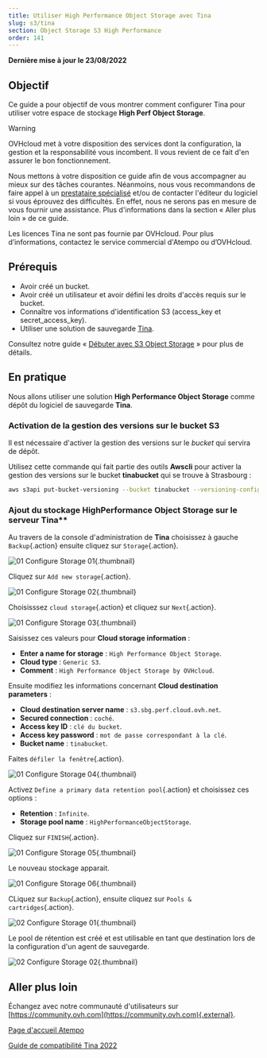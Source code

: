 ```yaml
---
title: Utiliser High Performance Object Storage avec Tina
slug: s3/tina
section: Object Storage S3 High Performance
order: 141
---
```


**Dernière mise à jour le 23/08/2022**

## Objectif

Ce guide a pour objectif de vous montrer comment configurer Tina pour utiliser votre espace de stockage **High Perf Object Storage**.

> [!warning]
>
> OVHcloud met à votre disposition des services dont la configuration, la gestion et la responsabilité vous incombent. Il vous revient de ce fait d'en assurer le bon fonctionnement.
>
> Nous mettons à votre disposition ce guide afin de vous accompagner au mieux sur des tâches courantes. Néanmoins, nous vous recommandons de faire appel à un [prestataire spécialisé](https://partner.ovhcloud.com/fr/) et/ou de contacter l'éditeur du logiciel si vous éprouvez des difficultés. En effet, nous ne serons pas en mesure de vous fournir une assistance. Plus d'informations dans la section « Aller plus loin » de ce guide.
>
> Les licences Tina ne sont pas fournie par OVHcloud. Pour plus d’informations, contactez le service commercial d'Atempo ou d’OVHcloud.
>

## Prérequis

- Avoir créé un bucket.
- Avoir créé un utilisateur et avoir défini les droits d'accès requis sur le bucket.
- Connaître vos informations d'identification S3 (access_key et secret_access_key).
- Utiliser une solution de sauvegarde [Tina](https://www.atempo.com/fr/produits/tina-atempo-time-navigator-sauvegarde-d-entreprise-complete/).


Consultez notre guide « [Débuter avec S3 Object Storage](https://docs.ovh.com/fr/storage/s3/debuter-avec-s3/) » pour plus de détails.

## En pratique

Nous allons utiliser une solution **High Performance Object Storage** comme dépôt du logiciel de sauvegarde **Tina**.


### Activation de la gestion des versions sur le bucket S3

Il est nécessaire d'activer la gestion des versions sur le *bucket* qui servira de dépôt. 

Utilisez cette commande qui fait partie des outils **Awscli** pour activer la gestion des versions sur le bucket **tinabucket** qui se trouve à Strasbourg :

```bash
aws s3api put-bucket-versioning --bucket tinabucket --versioning-configuration Status=Enabled --endpoint=https://s3.sbg.perf.cloud.ovh.net
```

### Ajout du stockage HighPerformance Object Storage sur le serveur **Tina****

Au travers de la console d'administration de **Tina** choisissez à gauche `Backup`{.action} ensuite cliquez sur `Storage`{.action}.

![01 Configure Storage 01](images/01-configure-storage01.png){.thumbnail}

Cliquez sur `Add new storage`{.action}.

![01 Configure Storage 02](images/01-configure-storage02.png){.thumbnail}

Choisisssez `cloud storage`{.action} et cliquez sur `Next`{.action}.

![01 Configure Storage 03](images/01-configure-storage03.png){.thumbnail}

Saisissez ces valeurs pour **Cloud storage information** :

- **Enter a name for storage** : `High Performance Object Storage`.
- **Cloud type** : `Generic S3`.
- **Comment** : `High Performance Object Storage by OVHcloud`.

Ensuite modifiez les informations concernant **Cloud destination parameters** :

- **Cloud destination server name** : `s3.sbg.perf.cloud.ovh.net`.
- **Secured connection** : `coché`.
- **Access key ID** : `clé du bucket`.
- **Access key password** : `mot de passe correspondant à la clé`.
- **Bucket name** : `tinabucket`.

Faites `défiler la fenêtre`{.action}. 

![01 Configure Storage 04](images/01-configure-storage04.png){.thumbnail}

Activez `Define a primary data retention pool`{.action} et choisissez ces options :

- **Retention** : `Infinite`.
- **Storage pool name** : `HighPerformanceObjectStorage`.

Cliquez sur `FINISH`{.action}. 

![01 Configure Storage 05](images/01-configure-storage05.png){.thumbnail}

Le nouveau stockage apparait.

![01 Configure Storage 06](images/01-configure-storage06.png){.thumbnail}

CLiquez sur `Backup`{.action}, ensuite cliquez sur `Pools & cartridges`{.action}.

![02 Configure Storage 01](images/02-display-pool-cartridge01.png){.thumbnail}

Le pool de rétention est créé et est utilisable en tant que destination lors de la configuration d'un agent de sauvegarde.

![02 Configure Storage 02](images/02-display-pool-cartridge02.png){.thumbnail}

## Aller plus loin

Échangez avec notre communauté d'utilisateurs sur [https://community.ovh.com](https://community.ovh.com){.external}.

[Page d'accueil Atempo](https://www.atempo.com)

[Guide de compatibilité Tina 2022](https://www.atempo.com/wp-content/uploads/2022/01/COMPATIBILITY-GUIDE_en_Tina_469_24-01-2022.pdf)